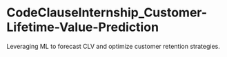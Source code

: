 # CodeClauseInternship_Customer-Lifetime-Value-Prediction
Leveraging ML to forecast CLV and optimize customer retention strategies.
